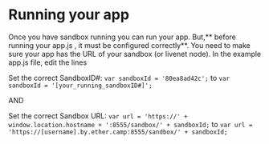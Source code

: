 # Running your app

Once you have sandbox running you can run your app. But,** before running your app.js , it must be configured correctly**. You need to make sure your app has the URL of your sandbox (or livenet node). In the example app.js file, edit the lines

Set the correct SandboxID#:
```var sandboxId = '80ea8ad42c';```
to
```var sandboxId = '[your_running_sandboxID#]';```


AND

Set the correct Sandbox URL:
```var url = 'https://' + window.location.hostname + ':8555/sandbox/' + sandboxId;```
to
```var url = 'https://[username].by.ether.camp:8555/sandbox/' + sandboxId;```

